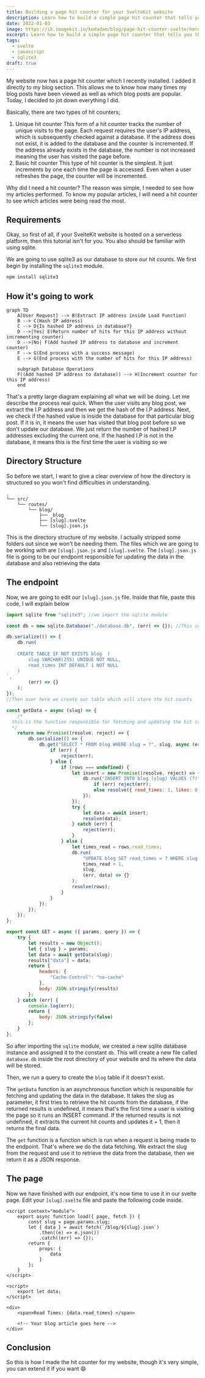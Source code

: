 ```yaml
---
title: Building a page hit counter for your SvelteKit website
description: Learn how to build a simple page hit counter that tells you the number of visitors who have visited your page
date: 2022-01-03
image: https://ik.imagekit.io/kudadam/blog/page-hit-counter-svelte/hero
excerpt: Learn how to build a simple page hit counter that tells you the number of visitors who have visited your page
tags:
  - svelte
  - javascript
  - sqlite3
draft: true
---
```


<!--TODO: Rewrite this article later-->

My website now has a page hit counter which I recently installed. I added it directly to my blog section. This allows me to know how many times my blog posts have been viewed as well as which blog posts are popular. Today, I decided to jot down everything I did.

Basically, there are two types of hit counters;

1. Unique hit counter
   This form of a hit counter tracks the number of unique visits to the page. Each request requires the user's IP address, which is subsequently checked against a database. If the address does not exist, it is added to the database and the counter is incremented. If the address already exists in the database, the number is not increased meaning the user has visited the page before.
2. Basic hit counter
   This type of hit counter is the simplest. It just increments by one each time the page is accessed. Even when a user refreshes the page, the counter will be incremented.

Why did I need a hit counter?
The reason was simple, I needed to see how my articles performed. To know my popular articles, I will need a hit counter to see which articles were being read the most.

## Requirements

Okay, so first of all, if your SvelteKit website is hosted on a serverless platform, then this tutorial isn't for you. You also should be familiar with using sqlite.

We are going to use sqlite3 as our database to store our hit counts. We first begin by installing the `sqlite3` module.

```bash
npm install sqlite3
```

## How it's going to work

```mermaid
graph TD
    A[User Request] --> B(Extract IP address inside Load Function)
    B --> C(Hash IP address)
    C --> D{Is hashed IP address in database?}
    D -->|Yes| E(Return number of hits for this IP address without incrementing counter)
    D -->|No| F(Add hashed IP address to database and increment counter)
    F --> G(End process with a success message)
    E --> G(End process with the number of hits for this IP address)

    subgraph Database Operations
    F((Add hashed IP address to database)) --> H(Increment counter for this IP address)
    end
```

That's a pretty large diagram explaining all what we will be doing. Let me describe the process real quick.
When the user visits any blog post, we extract the I.P address and then we get the hash of the I.P address. Next, we check if the hashed value is inside the database for that particular blog post. If it is in, it means the user has visited that blog post before so we don't update our database. We just return the number of hashed I.P addresses excluding the current one. If the hashed I.P is not in the database, it means this is the first time the user is visiting so we 

## Directory Structure

So before we start, I want to give a clear overview of how the directory is structured so you won't find difficulties in understanding.

```
.
└── src/
    └── routes/
        └── blog/
            ├── _blog
            ├── [slug].svelte
            └── [slug].json.js
```

This is the directory structure of my website. I actually stripped some folders out since we won't be needing them. The files which we are going to be working with are `[slug].json.js` and `[slug].svelte`.
The `[slug].json.js` file is going to be our endpoint responsible for updating the data in the database and also retrieving the data

## The endpoint

Now, we are going to edit our `[slug].json.js` file.
Inside that file, paste this code, I will explain below

```javascript
import sqlite from "sqlite3"; //we import the sqlite module

const db = new sqlite.Database("./database.db", (err) => {}); //This command will create the database for us if it does not exist

db.serialize(() => {
	db.run(
		`
	CREATE TABLE IF NOT EXISTS blog	 (
		slug VARCHAR(255) UNIQUE NOT NULL,
		read_times INT DEFAULT 1 NOT NULL
	)
`,
		(err) => {}
	);
});
//Then over here we create our table which will store the hit counts

const getData = async (slug) => {
	/*
  this is the function responsible for fetching and updating the hit count
  */
	return new Promise((resolve, reject) => {
		db.serialize(() => {
			db.get("SELECT * FROM blog WHERE slug = ?", slug, async (err, rows) => {
				if (err) {
					reject(err);
				} else {
					if (rows === undefined) {
						let insert = new Promise((resolve, reject) => {
							db.run("INSERT INTO blog (slug) VALUES (?)", slug, (err, data) => {
								if (err) reject(err);
								else resolve({ read_times: 1, likes: 0, shares: 0 });
							});
						});
						try {
							let data = await insert;
							resolve(data);
						} catch (err) {
							reject(err);
						}
					} else {
						let times_read = rows.read_times;
						db.run(
							"UPDATE blog SET read_times = ? WHERE slug = ?",
							times_read + 1,
							slug,
							(err, data) => {}
						);
						resolve(rows);
					}
				}
			});
		});
	});
};

export const GET = async ({ params, query }) => {
	try {
		let results = new Object();
		let { slug } = params;
		let data = await getData(slug);
		results["data"] = data;
		return {
			headers: {
				"Cache-Control": "no-cache"
			},
			body: JSON.stringify(results)
		};
	} catch (err) {
		console.log(err);
		return {
			body: JSON.stringify(false)
		};
	}
};
```

So after importing the `sqlite` module, we created a new sqlite database instance and assigned it to the constant `db`. This will create a new file called `database.db` inside the root directory of your website and its where the data will be stored.

Then, we run a query to create the `blog` table if it doesn't exist.

The `getData` function is an asynchronous function which is responsible for fetching and updating the data in the database. It takes the slug as parameter, it first tries to retrieve the hit counts from the database, if the returned results is undefined, it means that's the first time a user is visiting the page so it runs an INSERT command. If the returned results is not undefined, it extracts the current hit counts and updates it + 1, then it returns the final data.

The `get` function is a function which is run when a request is being made to the endpoint. That's where we do the data fetching. We extract the slug from the request and use it to retrieve the data from the database, then we return it as a JSON response.

## The page

Now we have finished with our endpoint, it's now time to use it in our svelte page.
Edit your `[slug].svelte` file and paste the following code inside.

```svelte
<script context="module">
	export async function load({ page, fetch }) {
		const slug = page.params.slug;
		let { data } = await fetch(`/blog/${slug}.json`)
			.then((e) => e.json())
			.catch((err) => {});
		return {
			props: {
				data
			}
		};
	}
</script>

<script>
	export let data;
</script>

<div>
	<span>Read Times: {data.read_times} </span>

	<!-- Your blog article goes here -->
</div>
```

## Conclusion

So this is how I made the hit counter for my website, though it's very simple, you can extend it if you want :smile:
